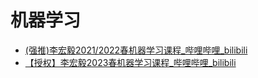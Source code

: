 # 机器学习
- [(强推)李宏毅2021/2022春机器学习课程_哔哩哔哩_bilibili](https://www.bilibili.com/video/BV1Wv411h7kN/?vd_source=ebf06d572d5366b5ef7bc5032fefb08d)
- [【授权】李宏毅2023春机器学习课程_哔哩哔哩_bilibili](https://www.bilibili.com/video/BV1TD4y137mP/?spm_id_from=333.337.search-card.all.click&vd_source=ebf06d572d5366b5ef7bc5032fefb08d) 